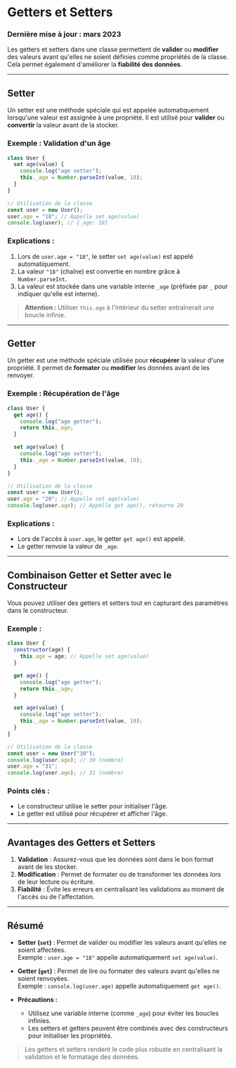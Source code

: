 # Getters et Setters

### Dernière mise à jour : mars 2023

Les getters et setters dans une classe permettent de **valider** ou **modifier** des valeurs avant qu'elles ne soient définies comme propriétés de la classe. Cela permet également d'améliorer la **fiabilité des données**.

---

## **Setter**

Un setter est une méthode spéciale qui est appelée automatiquement lorsqu'une valeur est assignée à une propriété. Il est utilisé pour **valider** ou **convertir** la valeur avant de la stocker.

### Exemple : Validation d'un âge
```javascript
class User {
  set age(value) {
    console.log("age setter");
    this._age = Number.parseInt(value, 10);
  }
}

// Utilisation de la classe
const user = new User();
user.age = "18"; // Appelle set age(value)
console.log(user); // {_age: 18}
```

### Explications :
1. Lors de `user.age = "18"`, le setter `set age(value)` est appelé automatiquement.
2. La valeur `"18"` (chaîne) est convertie en nombre grâce à `Number.parseInt`.
3. La valeur est stockée dans une variable interne `_age` (préfixée par `_` pour indiquer qu'elle est interne).

> **Attention :** Utiliser `this.age` à l'intérieur du setter entraînerait une boucle infinie.

---

## **Getter**

Un getter est une méthode spéciale utilisée pour **récupérer** la valeur d'une propriété. Il permet de **formater** ou **modifier** les données avant de les renvoyer.

### Exemple : Récupération de l'âge
```javascript
class User {
  get age() {
    console.log("age getter");
    return this._age;
  }

  set age(value) {
    console.log("age setter");
    this._age = Number.parseInt(value, 10);
  }
}

// Utilisation de la classe
const user = new User();
user.age = "20"; // Appelle set age(value)
console.log(user.age); // Appelle get age(), retourne 20
```

### Explications :
- Lors de l'accès à `user.age`, le getter `get age()` est appelé.
- Le getter renvoie la valeur de `_age`.

---

## **Combinaison Getter et Setter avec le Constructeur**

Vous pouvez utiliser des getters et setters tout en capturant des paramètres dans le constructeur.

### Exemple :
```javascript
class User {
  constructor(age) {
    this.age = age; // Appelle set age(value)
  }

  get age() {
    console.log("age getter");
    return this._age;
  }

  set age(value) {
    console.log("age setter");
    this._age = Number.parseInt(value, 10);
  }
}

// Utilisation de la classe
const user = new User("30");
console.log(user.age); // 30 (nombre)
user.age = "31";
console.log(user.age); // 31 (nombre)
```

### Points clés :
- Le constructeur utilise le setter pour initialiser l'âge.
- Le getter est utilisé pour récupérer et afficher l'âge.

---

## **Avantages des Getters et Setters**

1. **Validation** : Assurez-vous que les données sont dans le bon format avant de les stocker.
2. **Modification** : Permet de formater ou de transformer les données lors de leur lecture ou écriture.
3. **Fiabilité** : Évite les erreurs en centralisant les validations au moment de l'accès ou de l'affectation.

---

## **Résumé**

- **Setter (`set`)** : Permet de valider ou modifier les valeurs avant qu'elles ne soient affectées.  
  Exemple : `user.age = "18"` appelle automatiquement `set age(value)`.

- **Getter (`get`)** : Permet de lire ou formater des valeurs avant qu'elles ne soient renvoyées.  
  Exemple : `console.log(user.age)` appelle automatiquement `get age()`.

- **Précautions :**
  - Utilisez une variable interne (comme `_age`) pour éviter les boucles infinies.
  - Les setters et getters peuvent être combinés avec des constructeurs pour initialiser les propriétés.

> Les getters et setters rendent le code plus robuste en centralisant la validation et le formatage des données.
```